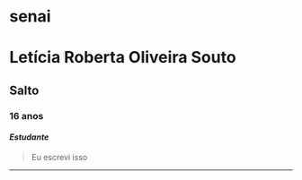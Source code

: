 # senai
# Letícia Roberta Oliveira Souto
## Salto
### 16 anos
#### _Estudante_
> Eu escrevi isso
--- 
 
